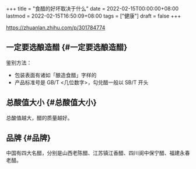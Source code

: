 +++
title = "食醋的好坏取决于什么"
date = 2022-02-15T00:00:00+08:00
lastmod = 2022-02-15T16:50:09+08:00
tags = ["健康"]
draft = false
+++

<https://zhuanlan.zhihu.com/p/301784774>


## 一定要选酿造醋 {#一定要选酿造醋}

鉴别方法：

-   包装表面有诸如「酿造食醋」字样的
-   产品标准号是 GB/T &lt;几位数字&gt;，勾兑醋一般以 SB/T 开头


## 总酸值大小 {#总酸值大小}

总酸值越大，醋的质量越好。


## 品牌 {#品牌}

中国有四大名醋，分别是山西老陈醋、江苏镇江香醋、四川阆中保宁醋、福建永春老醋。